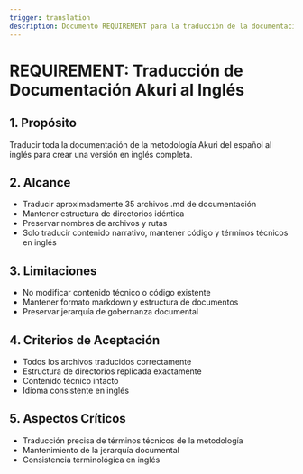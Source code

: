 ```yaml
---
trigger: translation
description: Documento REQUIREMENT para la traducción de la documentación de la metodología Akuri del español al inglés.
---
```


# REQUIREMENT: Traducción de Documentación Akuri al Inglés

## 1. Propósito
Traducir toda la documentación de la metodología Akuri del español al inglés para crear una versión en inglés completa.

## 2. Alcance
- Traducir aproximadamente 35 archivos .md de documentación
- Mantener estructura de directorios idéntica
- Preservar nombres de archivos y rutas
- Solo traducir contenido narrativo, mantener código y términos técnicos en inglés

## 3. Limitaciones
- No modificar contenido técnico o código existente
- Mantener formato markdown y estructura de documentos
- Preservar jerarquía de gobernanza documental

## 4. Criterios de Aceptación
- Todos los archivos traducidos correctamente
- Estructura de directorios replicada exactamente
- Contenido técnico intacto
- Idioma consistente en inglés

## 5. Aspectos Críticos
- Traducción precisa de términos técnicos de la metodología
- Mantenimiento de la jerarquía documental
- Consistencia terminológica en inglés